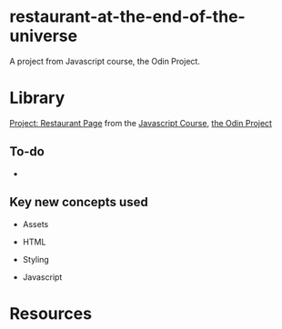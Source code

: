 # restaurant-at-the-end-of-the-universe
A project from Javascript course, the Odin Project.
 
# Library
[Project: Restaurant Page](https://www.theodinproject.com/lessons/node-path-javascript-restaurant-page) from the [Javascript Course](https://www.theodinproject.com/paths/full-stack-javascript/courses/javascript), [the Odin Project](https://www.theodinproject.com/)

## To-do
  - 

## Key new concepts used
- Assets
 
  
- HTML


- Styling

  
- Javascript


# Resources

